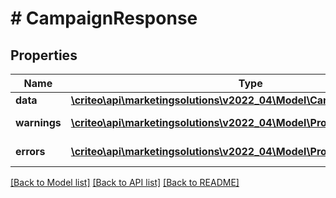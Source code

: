 # # CampaignResponse

## Properties

Name | Type | Description | Notes
------------ | ------------- | ------------- | -------------
**data** | [**\criteo\api\marketingsolutions\v2022_04\Model\CampaignReadResource**](CampaignReadResource.md) |  | [optional]
**warnings** | [**\criteo\api\marketingsolutions\v2022_04\Model\ProblemDetails[]**](ProblemDetails.md) |  | [optional] [readonly]
**errors** | [**\criteo\api\marketingsolutions\v2022_04\Model\ProblemDetails[]**](ProblemDetails.md) |  | [optional] [readonly]

[[Back to Model list]](../../README.md#models) [[Back to API list]](../../README.md#endpoints) [[Back to README]](../../README.md)
